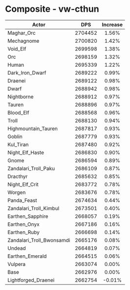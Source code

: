 # Composite - vw-cthun
| Actor | DPS | Increase |
|---|:---:|:---:|
|Maghar_Orc|2704452|1.56%|
|Mechagnome|2700820|1.42%|
|Void_Elf|2699598|1.38%|
|Orc|2698159|1.32%|
|Human|2695339|1.22%|
|Dark_Iron_Dwarf|2689222|0.99%|
|Draenei|2689122|0.98%|
|Dwarf|2688942|0.98%|
|Nightborne|2688912|0.97%|
|Tauren|2688896|0.97%|
|Blood_Elf|2688568|0.96%|
|Troll|2688130|0.94%|
|Highmountain_Tauren|2687817|0.93%|
|Goblin|2687779|0.93%|
|Kul_Tiran|2687480|0.92%|
|Night_Elf_Haste|2686830|0.90%|
|Gnome|2686594|0.89%|
|Zandalari_Troll_Paku|2686109|0.87%|
|Dracthyr|2685632|0.85%|
|Night_Elf_Crit|2683772|0.78%|
|Worgen|2683676|0.78%|
|Panda_Feast|2674634|0.44%|
|Zandalari_Troll_Kimbul|2673501|0.40%|
|Earthen_Sapphire|2668057|0.19%|
|Earthen_Onyx|2667186|0.16%|
|Earthen_Ruby|2666698|0.14%|
|Zandalari_Troll_Bwonsamdi|2665176|0.08%|
|Undead|2664819|0.07%|
|Earthen_Emerald|2664515|0.06%|
|Vulpera|2663074|0.00%|
|Base|2662976|0.00%|
|Lightforged_Draenei|2662754|-0.01%|
